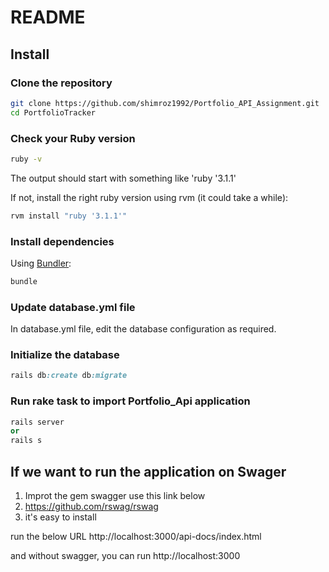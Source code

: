 # README

## Install

### Clone the repository

```bash
git clone https://github.com/shimroz1992/Portfolio_API_Assignment.git
cd PortfolioTracker

```

### Check your Ruby version

```bash
ruby -v
```

The output should start with something like 'ruby '3.1.1'

If not, install the right ruby version using rvm (it could take a while):

```bash
rvm install "ruby '3.1.1'"
```

### Install dependencies

Using [Bundler](https://github.com/bundler/bundler):

```bash
bundle
```

### Update database.yml file
In database.yml file, edit the database configuration as required.

### Initialize the database

```ruby
rails db:create db:migrate
```

### Run rake task to import Portfolio_Api application

```ruby
rails server
or
rails s
```
## If we want to run the application on Swager 
1) Improt the gem swagger use this link below
2) https://github.com/rswag/rswag
3) it's easy to install

run the below URL 
http://localhost:3000/api-docs/index.html

and without swagger, you can run
http://localhost:3000
